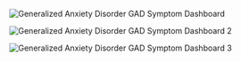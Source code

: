 ![Generalized Anxiety Disorder GAD Symptom Dashboard](https://github.com/user-attachments/assets/0e233bdc-0296-4743-90a0-b1d169f936c2)

![Generalized Anxiety Disorder GAD Symptom Dashboard 2](https://github.com/user-attachments/assets/5a81d678-095e-43e1-84cb-b9693ef89833)

![Generalized Anxiety Disorder GAD Symptom Dashboard 3](https://github.com/user-attachments/assets/d7bf0d4b-721d-417a-a672-6233d3dc1df1)


